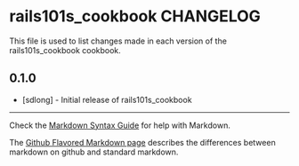 rails101s_cookbook CHANGELOG
============================

This file is used to list changes made in each version of the rails101s_cookbook cookbook.

0.1.0
-----
- [sdlong] - Initial release of rails101s_cookbook

- - -
Check the [Markdown Syntax Guide](http://daringfireball.net/projects/markdown/syntax) for help with Markdown.

The [Github Flavored Markdown page](http://github.github.com/github-flavored-markdown/) describes the differences between markdown on github and standard markdown.
